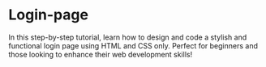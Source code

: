 # Login-page
In this step-by-step tutorial, learn how to design and code a stylish and functional login page using HTML and CSS only. Perfect for beginners and those looking to enhance their web development skills!
